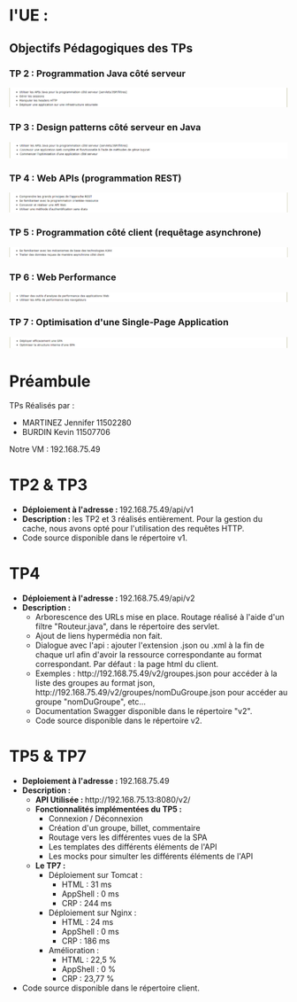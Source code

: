 # l'UE : 
## Objectifs Pédagogiques des TPs
### TP 2 : Programmation Java côté serveur
![Objectifs Pedagogiques TP2](sujetsTps/ObjectifsPedagogiques/OP2.PNG)
### TP 3 : Design patterns côté serveur en Java
![Objectifs Pedagogiques TP3](sujetsTps/ObjectifsPedagogiques/OP3.PNG)
### TP 4 : Web APIs (programmation REST)
![Objectifs Pedagogiques TP4](sujetsTps/ObjectifsPedagogiques/OP4.PNG)
### TP 5 : Programmation côté client (requêtage asynchrone)
![Objectifs Pedagogiques TP5](sujetsTps/ObjectifsPedagogiques/OP5.PNG)
### TP 6 : Web Performance
![Objectifs Pedagogiques TP6](sujetsTps/ObjectifsPedagogiques/OP6.PNG)
### TP 7 : Optimisation d'une Single-Page Application
![Objectifs Pedagogiques TP7](sujetsTps/ObjectifsPedagogiques/OP7.PNG)


# Préambule

TPs Réalisés par :
<ul>
<li> MARTINEZ Jennifer 11502280 </li>
<li> BURDIN Kevin 11507706 </li>
</ul>

Notre VM : 192.168.75.49

# TP2 & TP3

<ul>
<li> <b>Déploiement à l'adresse : </b> 192.168.75.49/api/v1 </li>
<li> <b>Description : </b> les TP2 et 3 réalisés entièrement. Pour la gestion du cache, nous avons opté pour l'utilisation des requêtes HTTP.</li>
<li> Code source disponible dans le répertoire v1. </li>
</ul>

# TP4

<ul>
<li> <b>Déploiement à l'adresse : </b> 192.168.75.49/api/v2 </li>
<li> <b>Description : </b>
    <ul>
    <li> Arborescence des URLs mise en place. Routage réalisé à l'aide d'un filtre "Routeur.java", dans le répertoire des servlet. </li>
    <li> Ajout de liens hypermédia non fait. </li>
    <li> Dialogue avec l'api : ajouter l'extension .json ou .xml à la fin de chaque url afin d'avoir la ressource correspondante au format correspondant. Par défaut : la page html du client. </li>
    <li> Exemples : http://192.168.75.49/v2/groupes.json pour accéder à la liste des groupes au format json,  http://192.168.75.49/v2/groupes/nomDuGroupe.json pour accéder au groupe "nomDuGroupe", etc... </li>
    <li> Documentation Swagger disponible dans le répertoire "v2".</li>
    <li> Code source disponible dans le répertoire v2. </li>
    </ul>
</li>
</ul>

# TP5 & TP7

<ul>
<li> <b>Deploiement à l'adresse : </b> 192.168.75.49 </li>
<li> <b>Description : </b> 
    <ul>
    <li> <b> API Utilisée : </b> http://192.168.75.13:8080/v2/ </li>
    <li> <b> Fonctionnalités implémentées du TP5 : </b>
        <ul>
        <li> Connexion / Déconnexion</li>
        <li> Création d'un groupe, billet, commentaire </li>
        <li> Routage vers les différentes vues de la SPA </li>
        <li> Les templates des différents éléments de l'API </li>
        <li> Les mocks pour simulter les différents éléments de l'API </li>
        </ul>
    </li>
    <li> <b> Le TP7 : </b>
        <ul>
        <li> Déploiement sur Tomcat : <ul><li> HTML :  31 ms </li><li> AppShell : 0 ms </li><li> CRP : 244 ms </li></ul></li>
        <li> Déploiement sur Nginx : <ul><li> HTML :  24 ms </li><li> AppShell : 0 ms </li><li> CRP : 186 ms </li></ul></li>
        <li> Amélioration : <ul><li> HTML :  22,5 % </li><li> AppShell : 0 % </li><li> CRP : 23,77 % </li></ul></li>
        </ul>
    </li>
    </ul>
</li>
<li> Code source disponible dans le répertoire client. </li>
</ul>
